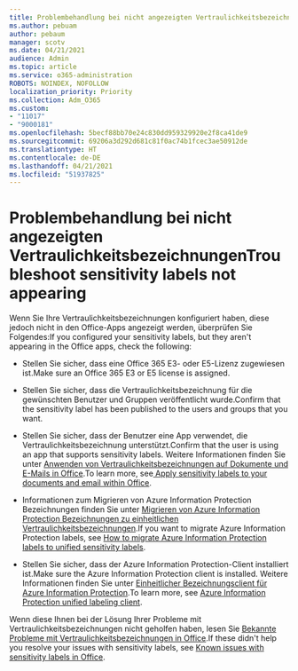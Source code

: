 ```yaml
---
title: Problembehandlung bei nicht angezeigten Vertraulichkeitsbezeichnungen
ms.author: pebuam
author: pebaum
manager: scotv
ms.date: 04/21/2021
audience: Admin
ms.topic: article
ms.service: o365-administration
ROBOTS: NOINDEX, NOFOLLOW
localization_priority: Priority
ms.collection: Adm_O365
ms.custom:
- "11017"
- "9000181"
ms.openlocfilehash: 5becf88bb70e24c830dd959329920e2f8ca41de9
ms.sourcegitcommit: 69206a3d292d681c81f0ac74b1fcec3ae50912de
ms.translationtype: HT
ms.contentlocale: de-DE
ms.lasthandoff: 04/21/2021
ms.locfileid: "51937825"
---
```

# <a name="troubleshoot-sensitivity-labels-not-appearing"></a><span data-ttu-id="996de-102">Problembehandlung bei nicht angezeigten Vertraulichkeitsbezeichnungen</span><span class="sxs-lookup"><span data-stu-id="996de-102">Troubleshoot sensitivity labels not appearing</span></span>

<span data-ttu-id="996de-103">Wenn Sie Ihre Vertraulichkeitsbezeichnungen konfiguriert haben, diese jedoch nicht in den Office-Apps angezeigt werden, überprüfen Sie Folgendes:</span><span class="sxs-lookup"><span data-stu-id="996de-103">If you configured your sensitivity labels, but they aren't appearing in the Office apps, check the following:</span></span>

- <span data-ttu-id="996de-104">Stellen Sie sicher, dass eine Office 365 E3- oder E5-Lizenz zugewiesen ist.</span><span class="sxs-lookup"><span data-stu-id="996de-104">Make sure an Office 365 E3 or E5 license is assigned.</span></span>

- <span data-ttu-id="996de-105">Stellen Sie sicher, dass die Vertraulichkeitsbezeichnung für die gewünschten Benutzer und Gruppen veröffentlicht wurde.</span><span class="sxs-lookup"><span data-stu-id="996de-105">Confirm that the sensitivity label has been published to the users and groups that you want.</span></span>

- <span data-ttu-id="996de-106">Stellen Sie sicher, dass der Benutzer eine App verwendet, die Vertraulichkeitsbezeichnung unterstützt.</span><span class="sxs-lookup"><span data-stu-id="996de-106">Confirm that the user is using an app that supports sensitivity labels.</span></span> <span data-ttu-id="996de-107">Weitere Informationen finden Sie unter [Anwenden von Vertraulichkeitsbezeichnungen auf Dokumente und E-Mails in Office](https://go.microsoft.com/fwlink/?linkid=2106446).</span><span class="sxs-lookup"><span data-stu-id="996de-107">To learn more, see[ Apply sensitivity labels to your documents and email within Office](https://go.microsoft.com/fwlink/?linkid=2106446).</span></span>

- <span data-ttu-id="996de-108">Informationen zum Migrieren von Azure Information Protection Bezeichnungen finden Sie unter [Migrieren von Azure Information Protection Bezeichnungen zu einheitlichen Vertraulichkeitsbezeichnungen](https://go.microsoft.com/fwlink/?linkid=2106056).</span><span class="sxs-lookup"><span data-stu-id="996de-108">If you want to migrate Azure Information Protection labels, see [How to migrate Azure Information Protection labels to unified sensitivity labels](https://go.microsoft.com/fwlink/?linkid=2106056).</span></span>

- <span data-ttu-id="996de-109">Stellen Sie sicher, dass der Azure Information Protection-Client installiert ist.</span><span class="sxs-lookup"><span data-stu-id="996de-109">Make sure the Azure Information Protection client is installed.</span></span> <span data-ttu-id="996de-110">Weitere Informationen finden Sie unter [Einheitlicher Bezeichnungsclient für Azure Information Protection](https://go.microsoft.com/fwlink/?linkid=2106374).</span><span class="sxs-lookup"><span data-stu-id="996de-110">To learn more, see [Azure Information Protection unified labeling client](https://go.microsoft.com/fwlink/?linkid=2106374).</span></span>

<span data-ttu-id="996de-111">Wenn diese Ihnen bei der Lösung Ihrer Probleme mit Vertraulichkeitsbezeichnungen nicht geholfen haben, lesen Sie [Bekannte Probleme mit Vertraulichkeitsbezeichnungen in Office](https://go.microsoft.com/fwlink/?linkid=2106447).</span><span class="sxs-lookup"><span data-stu-id="996de-111">If these didn't help you resolve your issues with sensitivity labels, see [Known issues with sensitivity labels in Office](https://go.microsoft.com/fwlink/?linkid=2106447).</span></span>